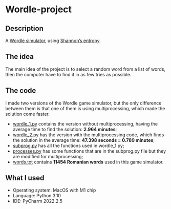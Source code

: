# Wordle-project
## Description
A [Wordle simulator](https://www.nytimes.com/games/wordle/index.html), using [Shannon’s entropy](https://en.wikipedia.org/wiki/Entropy_(information_theory)). 

## The idea
The main idea of the project is to select a random word from a list of words, then the computer have to find it in as few tries as possible.

## The code
I made two versions of the Wordle game simulator, but the only difference between them is that one of them is using multiprocessing, which made the solution come faster.
-	[wordle_1.py](wordle_1.py) contains the version without multiprocessing, having the average time to find the solution: **2.964 minutes**;
-	[wordle_2.py](wordle_2.py) has the version with the multiprocessing code, which finds the solution in the average time: **47.398 seconds = 0.789 minutes**;
-	[subprog.py](subprog.py) has all the functions used in wordle_1.py;
-	[processes.py](processes.py]) has some functions that are in the subprog.py file but they are modified for multiprocessing;
-	[words.txt](words.txt) contains **11454 Romanian words** used in this game simulator.

## What I used
-	Operating system: MacOS with M1 chip
-	Language: Python 3.10
-	IDE: PyCharm 2022.2.5

 
